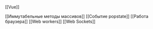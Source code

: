 [[Vue]]


[[Иммутабельные методы массивов]]
[[Событие popstate]]
[[Работа браузера]]
[[Web workers]]
[[Web Sockets]]
